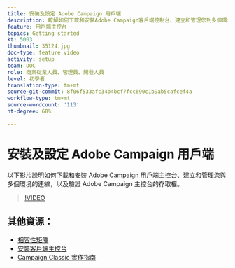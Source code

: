 ```yaml
---
title: 安裝及設定 Adobe Campaign 用戶端
description: 瞭解如何下載和安裝Adobe Campaign客戶端控制台、建立和管理您到多個環境的連接，以及驗證對Adobe Campaign客戶端控制台的訪問。
feature: 用戶端主控台
topics: Getting started
kt: 5003
thumbnail: 35124.jpg
doc-type: feature video
activity: setup
team: DOC
role: 商業從業人員、管理員、開發人員
level: 初學者
translation-type: tm+mt
source-git-commit: 8f06f533afc34b4bcf7fcc690c1b9ab5cafcef4a
workflow-type: tm+mt
source-wordcount: '113'
ht-degree: 68%

---
```



# 安裝及設定 Adobe Campaign 用戶端

以下影片說明如何下載和安裝 Adobe Campaign 用戶端主控台、建立和管理您與多個環境的連線，以及驗證 Adobe Campaign 主控台的存取權。

>[!VIDEO](https://video.tv.adobe.com/v/35124?quality=12)

## 其他資源：

* [相容性矩陣](https://helpx.adobe.com/tw/campaign/kb/compatibility-matrix.html)
* [安裝客戶端主控台](https://docs.adobe.com/content/help/zh-Hant/campaign-classic/using/installing-campaign-classic/installing-campaign-in-windows-/installing-the-client-console.html)
* [Campaign Classic 實作指南](https://helpx.adobe.com/tw/campaign/kb/acc-implementation.html)
